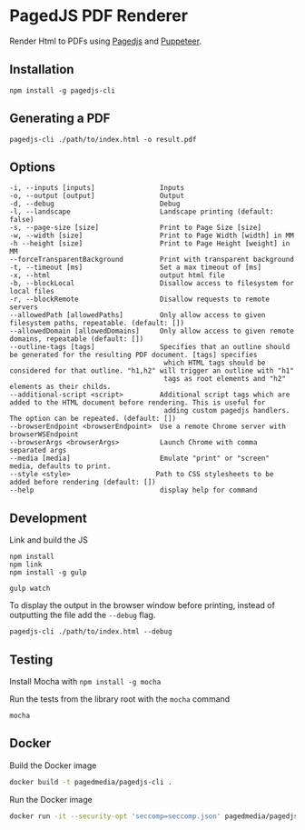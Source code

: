 # PagedJS PDF Renderer

Render Html to PDFs using [Pagedjs](https://gitlab.pagedmedia.org/polyfills/pagedjs) and [Puppeteer](https://github.com/GoogleChrome/puppeteer).

## Installation

```
npm install -g pagedjs-cli
```

## Generating a PDF

```
pagedjs-cli ./path/to/index.html -o result.pdf
```

## Options

```
-i, --inputs [inputs]                Inputs
-o, --output [output]                Output
-d, --debug                          Debug
-l, --landscape                      Landscape printing (default: false)
-s, --page-size [size]               Print to Page Size [size]
-w, --width [size]                   Print to Page Width [width] in MM
-h --height [size]                   Print to Page Height [weight] in MM
--forceTransparentBackground         Print with transparent background
-t, --timeout [ms]                   Set a max timeout of [ms]
-x, --html                           output html file
-b, --blockLocal                     Disallow access to filesystem for local files
-r, --blockRemote                    Disallow requests to remote servers
--allowedPath [allowedPaths]         Only allow access to given filesystem paths, repeatable. (default: [])
--allowedDomain [allowedDomains]     Only allow access to given remote domains, repeatable (default: [])
--outline-tags [tags]                Specifies that an outline should be generated for the resulting PDF document. [tags] specifies
                                      which HTML tags should be considered for that outline. "h1,h2" will trigger an outline with "h1"
                                      tags as root elements and "h2" elements as their childs.
--additional-script <script>         Additional script tags which are added to the HTML document before rendering. This is useful for
                                      adding custom pagedjs handlers. The option can be repeated. (default: [])
--browserEndpoint <browserEndpoint>  Use a remote Chrome server with browserWSEndpoint
--browserArgs <browserArgs>          Launch Chrome with comma separated args
--media [media]                      Emulate "print" or "screen" media, defaults to print.
--style <style>                     Path to CSS stylesheets to be added before rendering (default: [])
--help                               display help for command
```

## Development
Link and build the JS
```
npm install
npm link
npm install -g gulp

gulp watch
```

To display the output in the browser window before printing,
instead of outputting the file add the `--debug` flag.

```
pagedjs-cli ./path/to/index.html --debug
```

## Testing

Install Mocha with `npm install -g mocha`

Run the tests from the library root with the `mocha` command
```
mocha
```

## Docker

Build the Docker image

```bash
docker build -t pagedmedia/pagedjs-cli .
```

Run the Docker image

```bash
docker run -it --security-opt 'seccomp=seccomp.json' pagedmedia/pagedjs-cli bash
```
